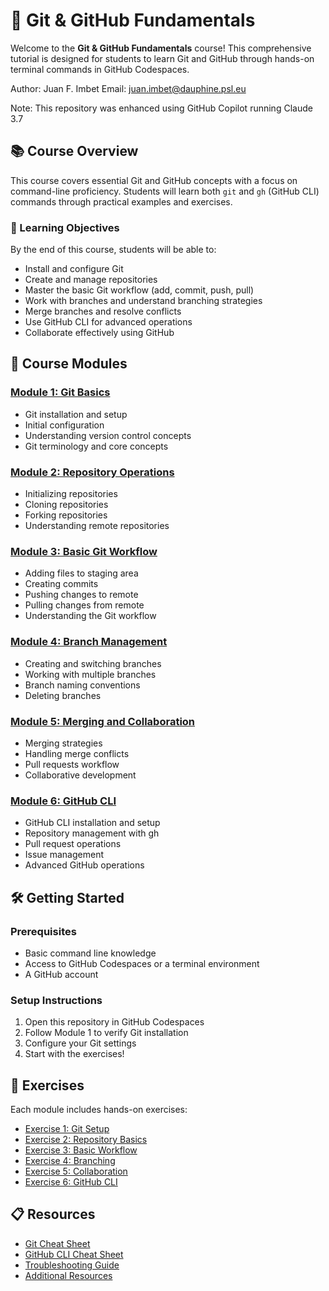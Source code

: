 # 🚀 Git & GitHub Fundamentals

Welcome to the **Git & GitHub Fundamentals** course! This comprehensive tutorial is designed for students to learn Git and GitHub through hands-on terminal commands in GitHub Codespaces.

Author: Juan F. Imbet
Email: juan.imbet@dauphine.psl.eu

Note: This repository was enhanced using GitHub Copilot running Claude 3.7

## 📚 Course Overview

This course covers essential Git and GitHub concepts with a focus on command-line proficiency. Students will learn both `git` and `gh` (GitHub CLI) commands through practical examples and exercises.

### 🎯 Learning Objectives

By the end of this course, students will be able to:
- Install and configure Git
- Create and manage repositories
- Master the basic Git workflow (add, commit, push, pull)
- Work with branches and understand branching strategies
- Merge branches and resolve conflicts
- Use GitHub CLI for advanced operations
- Collaborate effectively using GitHub

## 📖 Course Modules

### [Module 1: Git Basics](./slides/01-git-basics.md)
- Git installation and setup
- Initial configuration
- Understanding version control concepts
- Git terminology and core concepts

### [Module 2: Repository Operations](./slides/02-repository-operations.md)
- Initializing repositories
- Cloning repositories
- Forking repositories
- Understanding remote repositories

### [Module 3: Basic Git Workflow](./slides/03-basic-workflow.md)
- Adding files to staging area
- Creating commits
- Pushing changes to remote
- Pulling changes from remote
- Understanding the Git workflow

### [Module 4: Branch Management](./slides/04-branch-management.md)
- Creating and switching branches
- Working with multiple branches
- Branch naming conventions
- Deleting branches

### [Module 5: Merging and Collaboration](./slides/05-merging-collaboration.md)
- Merging strategies
- Handling merge conflicts
- Pull requests workflow
- Collaborative development

### [Module 6: GitHub CLI](./slides/06-github-cli.md)
- GitHub CLI installation and setup
- Repository management with gh
- Pull request operations
- Issue management
- Advanced GitHub operations

## 🛠️ Getting Started

### Prerequisites
- Basic command line knowledge
- Access to GitHub Codespaces or a terminal environment
- A GitHub account

### Setup Instructions
1. Open this repository in GitHub Codespaces
2. Follow Module 1 to verify Git installation
3. Configure your Git settings
4. Start with the exercises!

## 📝 Exercises

Each module includes hands-on exercises:
- [Exercise 1: Git Setup](./exercises/exercise-01.md)
- [Exercise 2: Repository Basics](./exercises/exercise-02.md)
- [Exercise 3: Basic Workflow](./exercises/exercise-03.md)
- [Exercise 4: Branching](./exercises/exercise-04.md)
- [Exercise 5: Collaboration](./exercises/exercise-05.md)
- [Exercise 6: GitHub CLI](./exercises/exercise-06.md)

## 📋 Resources

- [Git Cheat Sheet](./resources/git-cheat-sheet.md)
- [GitHub CLI Cheat Sheet](./resources/gh-cheat-sheet.md)
- [Troubleshooting Guide](./resources/troubleshooting.md)
- [Additional Resources](./resources/additional-resources.md)
